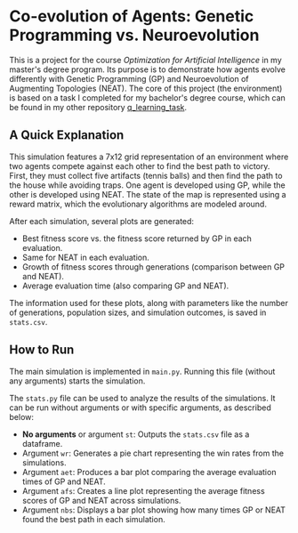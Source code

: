# Co-evolution of Agents: Genetic Programming vs. Neuroevolution

This is a project for the course *Optimization for Artificial Intelligence* in my master's degree program. Its purpose is to demonstrate how agents evolve differently with Genetic Programming (GP) and Neuroevolution of Augmenting Topologies (NEAT). The core of this project (the environment) is based on a task I completed for my bachelor's degree course, which can be found in my other repository [q_learning_task](https://github.com/nicica/q-learning-task).

## A Quick Explanation

This simulation features a 7x12 grid representation of an environment where two agents compete against each other to find the best path to victory. First, they must collect five artifacts (tennis balls) and then find the path to the house while avoiding traps. One agent is developed using GP, while the other is developed using NEAT. The state of the map is represented using a reward matrix, which the evolutionary algorithms are modeled around.

After each simulation, several plots are generated:
- Best fitness score vs. the fitness score returned by GP in each evaluation.
- Same for NEAT in each evaluation.
- Growth of fitness scores through generations (comparison between GP and NEAT).
- Average evaluation time (also comparing GP and NEAT).

The information used for these plots, along with parameters like the number of generations, population sizes, and simulation outcomes, is saved in `stats.csv`.

## How to Run

The main simulation is implemented in `main.py`. Running this file (without any arguments) starts the simulation.

The `stats.py` file can be used to analyze the results of the simulations. It can be run without arguments or with specific arguments, as described below:

- **No arguments** or argument `st`: Outputs the `stats.csv` file as a dataframe.
- Argument `wr`: Generates a pie chart representing the win rates from the simulations.
- Argument `aet`: Produces a bar plot comparing the average evaluation times of GP and NEAT.
- Argument `afs`: Creates a line plot representing the average fitness scores of GP and NEAT across simulations.
- Argument `nbs`: Displays a bar plot showing how many times GP or NEAT found the best path in each simulation.
